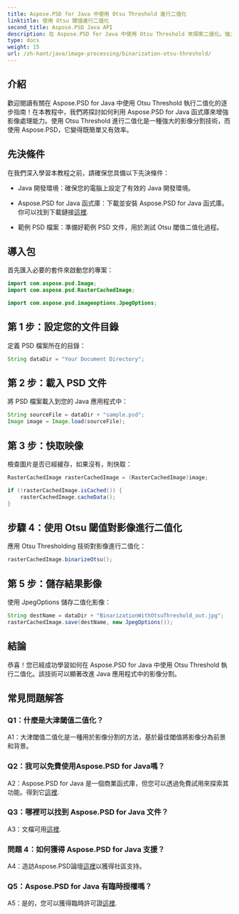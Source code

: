 ```yaml
---
title: Aspose.PSD for Java 中使用 Otsu Threshold 進行二值化
linktitle: 使用 Otsu 閾值進行二值化
second_title: Aspose.PSD Java API
description: 在 Aspose.PSD for Java 中使用 Otsu Threshold 來探索二值化。強大的影像分割技術。
type: docs
weight: 15
url: /zh-hant/java/image-processing/binarization-otsu-threshold/
---
```

## 介紹

歡迎閱讀有關在 Aspose.PSD for Java 中使用 Otsu Threshold 執行二值化的逐步指南！在本教程中，我們將探討如何利用 Aspose.PSD for Java 函式庫來增強影像處理能力。使用 Otsu Threshold 進行二值化是一種強大的影像分割技術，而使用 Aspose.PSD，它變得既簡單又有效率。

## 先決條件

在我們深入學習本教程之前，請確保您具備以下先決條件：

- Java 開發環境：確保您的電腦上設定了有效的 Java 開發環境。

- Aspose.PSD for Java 函式庫：下載並安裝 Aspose.PSD for Java 函式庫。你可以找到下載鏈接[這裡](https://releases.aspose.com/psd/java/).

- 範例 PSD 檔案：準備好範例 PSD 文件，用於測試 Otsu 閾值二值化過程。

## 導入包

首先匯入必要的套件來啟動您的專案：

```java
import com.aspose.psd.Image;
import com.aspose.psd.RasterCachedImage;

import com.aspose.psd.imageoptions.JpegOptions;
```

## 第 1 步：設定您的文件目錄

定義 PSD 檔案所在的目錄：

```java
String dataDir = "Your Document Directory";
```

## 第 2 步：載入 PSD 文件

將 PSD 檔案載入到您的 Java 應用程式中：

```java
String sourceFile = dataDir + "sample.psd";
Image image = Image.load(sourceFile);
```

## 第 3 步：快取映像

檢查圖片是否已經緩存，如果沒有，則快取：

```java
RasterCachedImage rasterCachedImage = (RasterCachedImage)image;

if (!rasterCachedImage.isCached()) {
    rasterCachedImage.cacheData();
}
```

## 步驟 4：使用 Otsu 閾值對影像進行二值化

應用 Otsu Thresholding 技術對影像進行二值化：

```java
rasterCachedImage.binarizeOtsu();
```

## 第 5 步：儲存結果影像

使用 JpegOptions 儲存二值化影像：

```java
String destName = dataDir + "BinarizationWithOtsuThreshold_out.jpg";
rasterCachedImage.save(destName, new JpegOptions());
```

## 結論

恭喜！您已經成功學習如何在 Aspose.PSD for Java 中使用 Otsu Threshold 執行二值化。該技術可以顯著改進 Java 應用程式中的影像分割。

## 常見問題解答

### Q1：什麼是大津閾值二值化？

A1：大津閾值二值化是一種用於影像分割的方法，基於最佳閾值將影像分為前景和背景。

### Q2：我可以免費使用Aspose.PSD for Java嗎？

 A2：Aspose.PSD for Java 是一個商業函式庫，但您可以透過免費試用來探索其功能。得到它[這裡](https://releases.aspose.com/).

### Q3：哪裡可以找到 Aspose.PSD for Java 文件？

A3：文檔可用[這裡](https://reference.aspose.com/psd/java/).

### 問題 4：如何獲得 Aspose.PSD for Java 支援？

 A4：造訪Aspose.PSD論壇[這裡](https://forum.aspose.com/c/psd/34)以獲得社區支持。

### Q5：Aspose.PSD for Java 有臨時授權嗎？

 A5：是的，您可以獲得臨時許可證[這裡](https://purchase.aspose.com/temporary-license/).